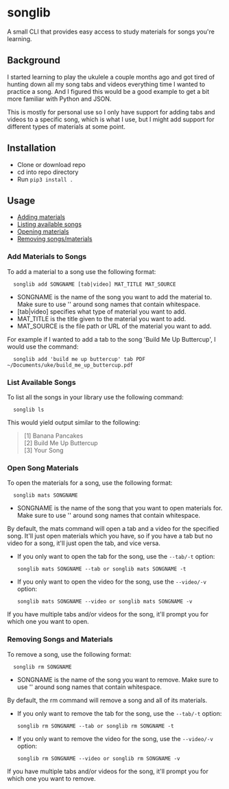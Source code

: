 # songlib
A small CLI that provides easy access to study materials for songs you're learning.

## Background
I started learning to play the ukulele a couple months ago and got tired of hunting down 
all my song tabs and videos everything time I wanted to practice a song. And I figured this would be
a good example to get a bit more familiar with Python and JSON.

This is mostly for personal use so I only have support for adding tabs and videos to a
specific song, which is what I use, but I might add support for different types of materials at some point.

## Installation
* Clone or download repo
* cd into repo directory
* Run `pip3 install .`

## Usage
* [Adding materials](#add-materials-to-songs)
* [Listing available songs](#list-available-songs)
* [Opening materials](#open-song-materials)
* [Removing songs/materials](#removing-songs-and-materials)

### Add Materials to Songs
To add a material to a song use the following format:

      songlib add SONGNAME [tab|video] MAT_TITLE MAT_SOURCE

* SONGNAME is the name of the song you want to add the material to. Make sure to use '' around 
song names that contain whitespace.
* [tab|video] specifies what type of material you want to add.
* MAT_TITLE is the title given to the material you want to add.
* MAT_SOURCE is the file path or URL of the material you want to add.

For example if I wanted to add a tab to the song 'Build Me Up Buttercup', I would use the command:

      songlib add 'build me up buttercup' tab PDF ~/Documents/uke/build_me_up_buttercup.pdf

### List Available Songs
To list all the songs in your library use the following command:

      songlib ls

This would yield output similar to the following:
>[1] Banana Pancakes  
>[2] Build Me Up Buttercup  
>[3] Your Song  

### Open Song Materials
To open the materials for a song, use the following format:

      songlib mats SONGNAME

* SONGNAME is the name of the song that you want to open materials for. Make sure to use '' around 
song names that contain whitespace.

By default, the mats command will open a tab and a video for the specified song. It'll just open materials which you have, 
so if you have a tab but no video for a song, it'll just open the tab, and vice versa. 


* If you only want to open the tab for the song, use the `--tab/-t` option:

      songlib mats SONGNAME --tab or songlib mats SONGNAME -t

* If you only want to open the video for the song, use the `--video/-v` option:

      songlib mats SONGNAME --video or songlib mats SONGNAME -v
      
If you have multiple tabs and/or videos for the song, it'll prompt you for which one you want to open.
      
### Removing Songs and Materials
To remove a song, use the following format:

      songlib rm SONGNAME

* SONGNAME is the name of the song you want to remove. Make sure to use '' around 
song names that contain whitespace.

By default, the rm command will remove a song and all of its materials.

* If you only want to remove the tab for the song, use the `--tab/-t` option:

      songlib rm SONGNAME --tab or songlib rm SONGNAME -t

* If you only want to remove the video for the song, use the `--video/-v` option:

      songlib rm SONGNAME --video or songlib rm SONGNAME -v
      
If you have multiple tabs and/or videos for the song, it'll prompt you for which one you want to remove.
